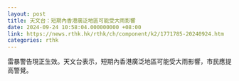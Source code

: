 ```yaml
---
layout: post
title: 天文台：短期內香港廣泛地區可能受大雨影響
date: 2024-09-24 10:58:04.000000000 +08:00
link: https://news.rthk.hk/rthk/ch/component/k2/1771785-20240924.htm
categories: rthk
---
```


雷暴警告現正生效。天文台表示，短期內香港廣泛地區可能受大雨影響，市民應提高警覺。
